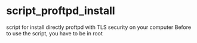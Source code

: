 # script_proftpd_install
script for install directly proftpd with TLS security on your computer
Before to use the script, you have to be in root 
